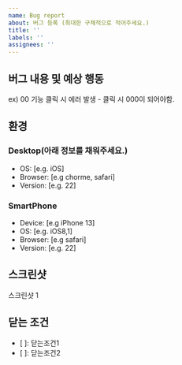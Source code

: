 ```yaml
---
name: Bug report
about: 버그 등록 (최대한 구체적으로 적어주세요.)
title: ''
labels: ''
assignees: ''
---
```


## 버그 내용 및 예상 행동

ex) 00 기능 클릭 시 에러 발생 - 클릭 시 000이 되어야함.

## 환경

### Desktop(아래 정보를 채워주세요.)

- OS: [e.g. iOS]
- Browser: [e.g chorme, safari]
- Version: [e.g. 22]

### SmartPhone

- Device: [e.g iPhone 13]
- OS: [e.g. iOS8,1]
- Browser: [e.g safari]
- Version: [e.g. 22]

## 스크린샷

스크린샷 1

## 닫는 조건

- [ ]: 닫는조건1
- [ ]: 닫는조건2
